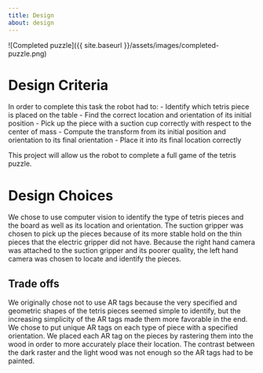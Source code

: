 ```yaml
---
title: Design
about: design
---
```


![Completed puzzle]({{ site.baseurl }}/assets/images/completed-puzzle.png)

# Design Criteria 
In order to complete this task the robot had to:
    - Identify which tetris piece is placed on the table
    - Find the correct location and orientation of its initial position
    - Pick up the piece with a suction cup correctly with respect to the center of mass
    - Compute the transform from its initial position and orientation to its final orientation
    - Place it into its final location correctly

This project will allow us the robot to complete a full game of the tetris puzzle.

# Design Choices
We chose to use computer vision to identify the type of tetris pieces and the board as well as its location and orientation. The suction gripper was chosen to pick up the pieces because of its more stable hold on the thin pieces that the electric gripper did not have. Because the right hand camera was attached to the suction gripper and its poorer quality, the left hand camera was chosen to locate and identify the pieces.
## Trade offs
We originally chose not to use AR tags because the very specified and geometric shapes of the tetris pieces seemed simple to identify, but the increasing simplicity of the AR tags made them more favorable in the end. We chose to put unique AR tags on each type of piece with a specified orientation. We placed each AR tag on the pieces by rastering them into the wood in order to more accurately place their location. The contrast between the dark raster and the light wood was not enough so the AR tags had to be painted.
